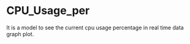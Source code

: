 # CPU_Usage_per
It is a model to see the current cpu usage percentage in real time data graph plot.
